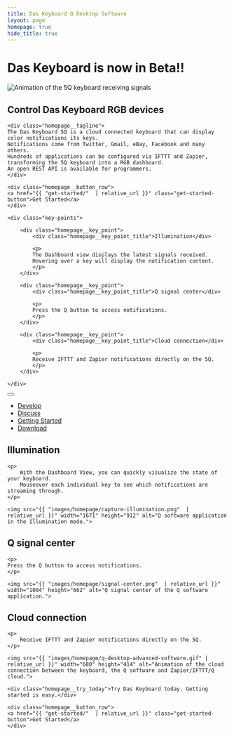 ```yaml
---
title: Das Keyboard Q Desktop Software
layout: page
homepage: true
hide_title: true
---
```


<div class="homepage__illustration">
    <h1 class="homepage__illustration--text">
        <span>Das Keyboard is now in Beta!!</span>
        &nbsp;
    </h1>
    <div class="hot-reload-gif-container">
        <img src="{{ "images/5q-animation-whitebg.gif"  | relative_url }}"
            class="homepage__illustration--image"
            alt="Animation of the 5Q keyboard receiving signals">
    </div>
</div>

<section class="homepage__key_points card" style="margin-bottom:0px;">
    <h1 class="homepage__title">
        Control Das&nbsp;Keyboard RGB devices
    </h1>

    <div class="homepage__tagline">
    The Das Keyboard 5Q is a cloud connected keyboard that can display color notifications its keys. 
    Notifications come from Twitter, Gmail, eBay, Facebook and many others. 
    Hundreds of applications can be configured via IFTTT and Zapier, transforming the 5Q keyboard into a RGB dashboard. 
    An open REST API is available for programmers.
    </div>

    <div class="homepage__button_row">
    <a href="{{ "get-started/"  | relative_url }}" class="get-started-button">Get Started</a>
    </div>

    <div class="key-points">

        <div class="homepage__key_point">
            <div class="homepage__key_point_title">Illumination</div>

            <p>
            The Dashboard view displays the latest signals received.
            Hovering over a key will display the notification content.
            </p>
        </div>

        <div class="homepage__key_point">
            <div class="homepage__key_point_title">Q signal center</div>

            <p>
            Press the Q button to access notifications.
            </p>
        </div>

        <div class="homepage__key_point">
            <div class="homepage__key_point_title">Cloud connection</div>

            <p>
            Receive IFTTT and Zapier notifications directly on the 5Q.
            </p>
        </div>

    </div>
</section>

<nav class="navbar navbar-expand-sm navbar-dark navbar-homepage bg-dark">
    <button class="navbar-toggler" type="button" data-toggle="collapse" data-target="#navbarSupportedContent" aria-controls="navbarSupportedContent" aria-expanded="false" aria-label="Toggle navigation">
        <span class="navbar-toggler-icon"></span>
    </button>
    <div class="collapse navbar-collapse" id="navbarSupportedContent">
        <ul class="navbar-nav mx-auto">
            <li class="nav-item">
                <a class="btn btn-outline-primary" href="https://github.com/DasKeyboard/q">Develop</a>
            </li>
            <li class="nav-item">
                <a class="btn btn-outline-success" href="http://qforum.daskeyboard.com">Discuss</a>
            </li>
            <li class="nav-item">
                <a class="btn btn-outline-warning" href="{{ "get-started/"  | relative_url }}">Getting Started</a>
            </li>
            <li class="nav-item">
                <a class="btn btn-outline-danger" href="{{ "get-started/download/"  | relative_url }}">Download</a>
            </li>
        </ul>
    </div>
</nav>

<section class="homepage__hot_reload card">
    <h1>Illumination</h1>

    <p>
        With the Dashboard View, you can quickly visualize the state of your keyboard.
        Mouseover each individual key to see which notifications are streaming through.
    </p>

    <img src="{{ "images/homepage/capture-illumination.png"  | relative_url }}" width="1671" height="912" alt="Q software application in the Illumination mode.">
</section>

<section class="homepage__beautiful_uis card ">
    <h1>Q signal center</h1>

    <p>
    Press the Q button to access notifications.
    </p>

    <img src="{{ "images/homepage/signal-center.png"  | relative_url }}" width="1004" height="662" alt="Q signal center of the Q software application.">

</section>

<section class="homepage__reactive_framework card">
    <h1>Cloud connection</h1>

    <p>
        Receive IFTTT and Zapier notifications directly on the 5Q.
    </p>

    <img src="{{ "images/homepage/q-desktop-advanced-software.gif" | relative_url }}" width="680" height="414" alt="Animation of the cloud connection between the keyboard, the Q software and Zapier/IFTTT/Q cloud.">

</section>

<section class="homepage__try_flutter card">

    <div class="homepage__try_today">Try Das Keyboard today. Getting started is easy.</div>

    <div class="homepage__button_row">
    <a href="{{ "get-started/"  | relative_url }}" class="get-started-button">Get Started</a>
    </div>

</section>

